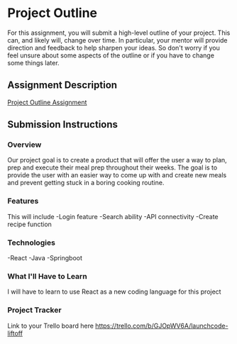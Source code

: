 # Project Outline
For this assignment, you will submit a high-level outline of your project. This can, and likely will, change over time. In particular, your mentor will provide direction and feedback to help sharpen your ideas. So don't worry if you feel unsure about some aspects of the outline or if you have to change some things later.

## Assignment Description
[Project Outline Assignment](https://education.launchcode.org/liftoff/modules/assignments/project-outline)

## Submission Instructions

### Overview
Our project goal is to create a product that will offer the user a way to plan, prep and execute their meal prep throughout their weeks. The goal is to provide the user with an easier way to come up with and create new meals and prevent getting stuck in a boring cooking routine.
### Features
This will include
-Login feature
-Search ability
-API connectivity
-Create recipe function
### Technologies
-React
-Java
-Springboot
### What I'll Have to Learn
I will have to learn to use React as a new coding language for this project
### Project Tracker
Link to your Trello board here
https://trello.com/b/GJOpWV6A/launchcode-liftoff
